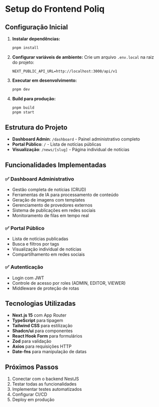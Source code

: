 # Setup do Frontend Poliq

## Configuração Inicial

1. **Instalar dependências:**
   ```bash
   pnpm install
   ```

2. **Configurar variáveis de ambiente:**
   Crie um arquivo `.env.local` na raiz do projeto:
   ```env
   NEXT_PUBLIC_API_URL=http://localhost:3000/api/v1
   ```

3. **Executar em desenvolvimento:**
   ```bash
   pnpm dev
   ```

4. **Build para produção:**
   ```bash
   pnpm build
   pnpm start
   ```

## Estrutura do Projeto

- **Dashboard Admin**: `/dashboard` - Painel administrativo completo
- **Portal Público**: `/` - Lista de notícias públicas
- **Visualização**: `/news/[slug]` - Página individual de notícias

## Funcionalidades Implementadas

### ✅ Dashboard Administrativo
- Gestão completa de notícias (CRUD)
- Ferramentas de IA para processamento de conteúdo
- Geração de imagens com templates
- Gerenciamento de provedores externos
- Sistema de publicações em redes sociais
- Monitoramento de filas em tempo real

### ✅ Portal Público
- Lista de notícias publicadas
- Busca e filtros por tags
- Visualização individual de notícias
- Compartilhamento em redes sociais

### ✅ Autenticação
- Login com JWT
- Controle de acesso por roles (ADMIN, EDITOR, VIEWER)
- Middleware de proteção de rotas

## Tecnologias Utilizadas

- **Next.js 15** com App Router
- **TypeScript** para tipagem
- **Tailwind CSS** para estilização
- **Shadcn/ui** para componentes
- **React Hook Form** para formulários
- **Zod** para validação
- **Axios** para requisições HTTP
- **Date-fns** para manipulação de datas

## Próximos Passos

1. Conectar com o backend NestJS
2. Testar todas as funcionalidades
3. Implementar testes automatizados
4. Configurar CI/CD
5. Deploy em produção
